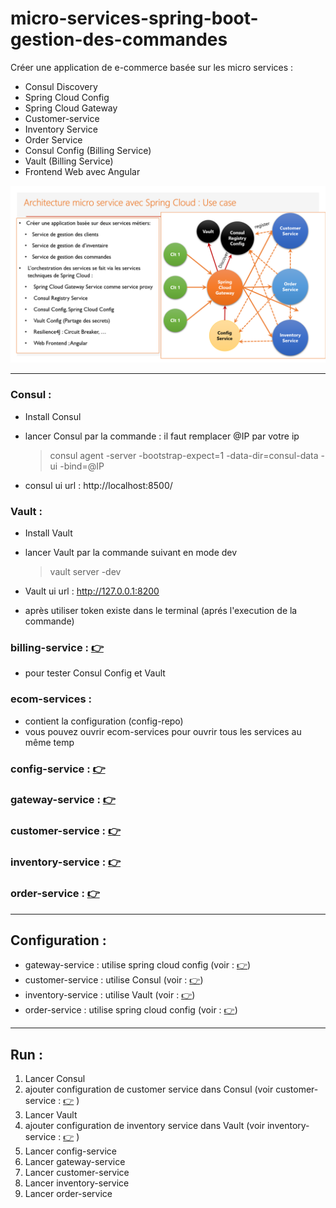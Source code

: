 # micro-services-spring-boot-gestion-des-commandes

Créer une application de e-commerce basée sur les micro services :

- Consul Discovery
- Spring Cloud Config
- Spring Cloud Gateway
- Customer-service
- Inventory Service
- Order Service
- Consul Config (Billing Service)
- Vault (Billing Service)
- Frontend Web avec Angular

<img src="images/img.png">

---

### Consul :

   - Install Consul
   - lancer Consul par la commande : il faut remplacer @IP par votre ip

      >   consul agent -server -bootstrap-expect=1 -data-dir=consul-data -ui -bind=@IP

   - consul ui url : http://localhost:8500/


### Vault :

   - Install Vault
   - lancer Vault par la commande suivant en mode dev

      >   vault server -dev

   - Vault ui url : http://127.0.0.1:8200
   - après utiliser token existe dans le terminal (aprés l'execution de la commande)


### billing-service : [:point_right:](./billing-service)

 - pour tester Consul Config et Vault 

### ecom-services :

 - contient la configuration (config-repo)
 - vous pouvez ouvrir ecom-services pour ouvrir tous les services au même temp


### config-service : [:point_right:](./config-service)

### gateway-service : [:point_right:](./gateway-service)

### customer-service : [:point_right:](./customer-service)

### inventory-service : [:point_right:](./inventory-service)

### order-service : [:point_right:](./order-service)


---
## Configuration : 

   - gateway-service : utilise spring cloud config (voir : [:point_right:](./gateway-service/pom.xml))
   - customer-service : utilise Consul (voir : [:point_right:](./customer-service/pom.xml))
   - inventory-service : utilise Vault (voir : [:point_right:](./inventory-service/pom.xml))
   - order-service : utilise spring cloud config (voir : [:point_right:](./order-service/pom.xml))

---
## Run : 

   1. Lancer Consul 
   2. ajouter configuration de customer service dans Consul (voir customer-service : [:point_right:](./customer-service) )  
   2. Lancer Vault 
   3. ajouter configuration de inventory service dans Vault (voir inventory-service : [:point_right:](./inventory-service) ) 
   4. Lancer config-service 
   5. Lancer gateway-service
   6. Lancer customer-service 
   7. Lancer inventory-service
   8. Lancer order-service



